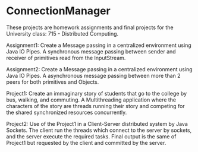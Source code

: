 # ConnectionManager

These projects are homework assignments and final projects for the University class: 715 - Distributed Computing.

Assignment1: Create a Message passing in a centralized environment using Java IO Pipes. A synchronous message passing between sender and receiver of primitives read from the InputStream.

Assignment2: Create a Message passing in a centralized environment using Java IO Pipes. A asynchronous message passing between more than 2 peers for both primitives and Objects.

Project1: Create an immaginary story of students that go to the college by bus, walking, and commuting. A Multithreading application where the characters of the story are threads running their story and competing for the shared synchronized resources concurrently.

Project2: Use of the Project1 in a Client-Server distributed system by Java Sockets. The client run the threads which connect to the server by sockets, and the server execute the required tasks. Final output is the same of Project1 but requested by the client and committed by the server.
